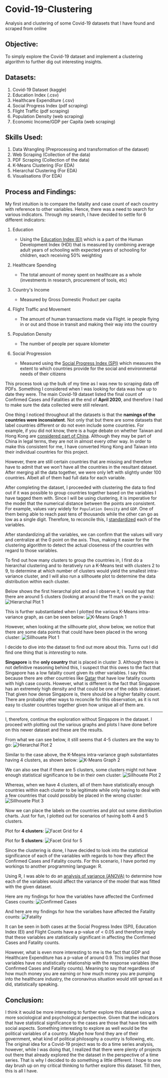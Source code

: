 # Covid-19-Clustering
Analysis and clustering of some Covid-19 datasets that I have found and scraped from online


## Objective:
To simply explore the Covid-19 dataset and implement a clustering algorithm to further dig out interesting insights.

## Datasets:

  1. Covid-19 Dataset (kaggle)
  2. Education Index (.csv)
  3. Healthcare Expenditure (.csv)
  4. Social Progress Index (pdf scraping)
  5. Flight Traffic (pdf scraping)
  6. Population Density (web scraping)
  7. Economic Income/GDP per Capita (web scraping)

## Skills Used:

  1. Data Wrangling (Preprocessing and transformation of the dataset)
  2. Web Scraping (Collection of the data)
  3. PDF Scraping (Collection of the data)
  4. K-Means Clustering (For EDA)
  5. Hierarchal Clustering (For EDA)
  6. Visualisations (For EDA)

## Process and Findings:
My first intuition is to compare the fatality and case count of each country with reference to other variables. 
Hence, there was a need to search for various indicators. 
Through my search, I have decided to settle for 6 different indicators:
  1. Education
  
      - Using the [Education Index (EI)](https://en.wikipedia.org/wiki/Education_Index) which is a part of the Human Development Index (HDI) that is measured by combining average adult years of schooling with expected years of schooling for children, each receiving 50% weighting
  
  2. Healthcare Spending
  
      - The total amount of money spent on healthcare as a whole (investments in research, procurement of tools, etc)
  
  3. Country's Income
  
      - Measured by Gross Domestic Product per capita
  
  4. Flight Traffic and Movement
  
      - The amount of human transactions made via Flight. ie people flying in or out and those in transit and making their way into the country
  
  5. Population Density
  
      - The number of people per square kilometer
  
  6. Social Progression
      
      - Measured using the [Social Progress Index (SPI)](https://en.wikipedia.org/wiki/Social_Progress_Index) which measures the extent to which countries provide for the social and environmental needs of their citizens
  
This process took up the bulk of my time as I was new to scraping data off PDFs. Something I considered when I was looking for data was how up to date they were. The main Covid-19 dataset listed the final count of Confirmed Cases and Fatalities at the end of **April 2020**, and therefore I had to make sure the data collected were still relevant. 


One thing I noticed throughout all the datasets is that the **namings of the countries were inconsistent**.
Not only that but there are some datasets that label countries different or do not even include some countries.
For example, if you did not know, there is a huge debate on whether Taiwan and Hong Kong are [considered part of China](https://www.scmp.com/news/china/society/article/2164126/why-are-taiwan-and-hong-kong-separate-china-chinese-raise-ruckus). 
Although they may be part of China in legal terms, they are not in almost every other way. 
In order to make this consistent for me, I have converted Hong Kong and Taiwan into their individual countries for this project.

However, there are still certain countries that are missing and therefore have to admit that we won't have all the countries in the resultant dataset.
After merging all the data together, we were only left with slightly under 100 countries. Albeit all of them had full data for each variable. 

After completing the dataset, I proceeded with clustering the data to find out if it was possible to group countries together based on the variables I have tagged them with. Since I will be using clustering, it is imperative for the model that the numerical distance between the points are consistent. For example, values vary widely for `Population Density` and `GDP`. One of them being able to reach past tens of thousands while the other can go as low as a single digit. Therefore, to reconcile this, I [standardized](https://www.statisticshowto.com/standardized-values-examples/) each of the variables. 

After standardizing all the variables, we can confirm that the values will vary and centralize at the 0 point on the axis. Thus, making it easier for the clustering algorithm to detect the actual closeness of the countries with regard to those variables. 

To find out how many clusters to group the countries in, I first do a hierarchal clustering and to iteratively run a K-Means test with clusters 2 to 9, to determine at which number of clusters would yield the smallest intra-variance cluster, and I will also run a sillhouete plot to determine the data distribution within each cluster.


Below shows the first hierarchal plot and as I observe it, I would say that there are around 5 clusters (looking at around the 11 mark on the y-axis):
![Hierarchal Plot 1](https://github.com/jaotheboss/Covid-19-Clustering/blob/master/Visualisations/Hierarchal%20Plot_v1.png)

This is further substantiated when I plotted the various K-Means intra-variance graph, as can be seen below:
![K-Means Graph 1](https://github.com/jaotheboss/Covid-19-Clustering/blob/master/Visualisations/Elbow%20Plot_v1.png)

However, when looking at the sillhouete plot, show below, we notice that there are some data points that could have been placed in the wrong cluster:
![Sillhouete Plot 1](https://github.com/jaotheboss/Covid-19-Clustering/blob/master/Visualisations/Sillhouete%20Plot_v1.png)


I decide to dive into the dataset to find out more about this. Turns out I did find one thing that is *interesting* to note.

**Singapore** is the **only country** that is placed in cluster 3. Although there is not definitive reasoning behind this, I suspect that this owes to the fact that Singapore has a low fatality count given its other variables. I say this because there are other countries like [Qatar](https://www.google.com/search?q=qatar+covid+19&oq=qatar+cov&aqs=chrome.1.0l2j69i57j0l4.4547j0j7&sourceid=chrome&ie=UTF-8) that have low fatality counts with high case counts. However, what is different is the fact that Singapore has an extremely high density and that could be one of the odds in dataset. That given how dense Singapore is, there should be a higher fatality count. There are probably other ways to reconcile for this observation, as it is not easy to cluster countries together given how unique all of them are. 

----

I, therefore, continue the exploration without Singapore in the dataset. I proceed with plotting out the various graphs and plots I have done before on this newer dataset and these are the results. 

From what we can see below, it still seems that 4-5 clusters are the way to go:
![Hierarchal Plot 2](https://github.com/jaotheboss/Covid-19-Clustering/blob/master/Visualisations/Hierarchal%20Plot_v2.png)

Similar to the case above, the K-Means intra-variance graph substantiates having 4 clusters, as shown below:
![K-Means Graph 2](https://github.com/jaotheboss/Covid-19-Clustering/blob/master/Visualisations/Elbow%20Plot_v2.png)

We can also see that if there are 5 clusters, some clusters might not have enough statistical significance to be in their own cluster:
![Sillhouete Plot 2](https://github.com/jaotheboss/Covid-19-Clustering/blob/master/Visualisations/Sillhouete%20Plot%20with%205_v2.png)

Whereas, when we have 4 clusters, all of them have statistically enough countries within each cluster to be legitimate while only having to deal with a few countries that could possibly be placed in the wrong cluster:
![Sillhouete Plot 3](https://github.com/jaotheboss/Covid-19-Clustering/blob/master/Visualisations/Sillhouete%20Plot%20with%204_v2.png)

Now we can place the labels on the countries and plot out some distribution charts. Just for fun, I plotted out for scenarios of having both 4 and 5 clusters.

Plot for **4 clusters**:
![Facet Grid for 4](https://github.com/jaotheboss/Covid-19-Clustering/blob/master/Visualisations/Facetgrid%20Plot%20for%204.png)

Plot for **5 clusters**:
![Facet Grid for 5](https://github.com/jaotheboss/Covid-19-Clustering/blob/master/Visualisations/Facetgrid%20Plot%20for%205.png)

Since the clustering is done, I have decided to look into the statistical significance of each of the variables with regards to how they affect the Confirmed Cases and Fatality counts. For this scenario, I have ported my workings to another programming language: R. 

Using R, I was able to do an [analysis of variance (ANOVA)](https://www.statisticshowto.com/probability-and-statistics/hypothesis-testing/anova/) to determine how each of the variables would affect the variance of the model that was fitted with the given dataset. 

Here are my findings for how the variables have affected the Confirmed Cases counts:
![Confirmed Cases](https://github.com/jaotheboss/Covid-19-Clustering/blob/master/Visualisations/ANOVA%20for%20Cases.png)

And here are my findings for how the varialbes have affected the Fatality counts:
![Fatality](https://github.com/jaotheboss/Covid-19-Clustering/blob/master/Visualisations/ANOVA%20for%20Fatalities.png)

It can be seen in both cases at the Social Progress Index (SPI), Education Index (EI) and Flight Counts have a p-value of < 0.05 and therefore imply that these variables are statistically significant in affecting the Confirmed Cases and Fatality counts. 

However, what is even more interesting to me is the fact that GDP and Healthcare Expenditure has a p-value of around 0.9. This implies that those variables have no statistically relationship with the response variables (the Confirmed Cases and Fatality counts). Meaning to say that regardless of how much money you are earning or how much money you are pumping into the healthcare industry, the coronavirus situation would still spread as it did, statistically speaking. 

## Conclusion:

I think it would be more interesting to further explore this dataset using a more sociological and psychological perspective. 
Given that the indicators that have statistical significance to the cases are those that have ties with social aspects. Something interesting to explore as well would be the political variables of a country. Maybe how fond they are of their government, what kind of political philosophy a country is following, etc. 
The original idea for a Covid-19 project was to do a time series analysis, however, while I was doing that, I realized that there were plenty of projects out there that already explored the the dataset in the perspective of a time series. That is why I decided to do something a little different. I hope to one day brush up on my critical thinking to further explore this dataset. Till then, this is all I have.
